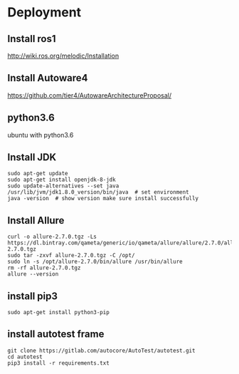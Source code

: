 # Deployment
## Install ros1 
http://wiki.ros.org/melodic/Installation

## Install Autoware4
https://github.com/tier4/AutowareArchitectureProposal/

## python3.6 

ubuntu with python3.6

## Install JDK

```
sudo apt-get update
sudo apt-get install openjdk-8-jdk
sudo update-alternatives --set java /usr/lib/jvm/jdk1.8.0_version/bin/java  # set environment
java -version  # show version make sure install successfully
```
  
## Install Allure
```
curl -o allure-2.7.0.tgz -Ls https://dl.bintray.com/qameta/generic/io/qameta/allure/allure/2.7.0/allure-2.7.0.tgz
sudo tar -zxvf allure-2.7.0.tgz -C /opt/
sudo ln -s /opt/allure-2.7.0/bin/allure /usr/bin/allure
rm -rf allure-2.7.0.tgz
allure --version
```

## install pip3
```
sudo apt-get install python3-pip
```

## install autotest frame
```
git clone https://gitlab.com/autocore/AutoTest/autotest.git
cd autotest
pip3 install -r requirements.txt
```
